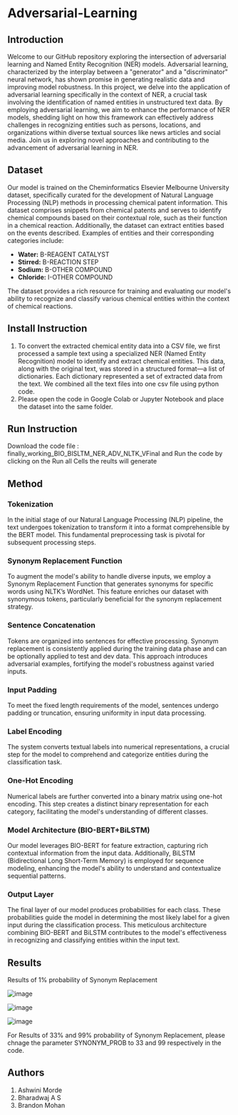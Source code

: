 # Adversarial-Learning

## Introduction
Welcome to our GitHub repository exploring the intersection of adversarial learning and Named Entity Recognition (NER) models. Adversarial learning, characterized by the interplay between a "generator" and a "discriminator" neural network, has shown promise in generating realistic data and improving model robustness. In this project, we delve into the application of adversarial learning specifically in the context of NER, a crucial task involving the identification of named entities in unstructured text data. By employing adversarial learning, we aim to enhance the performance of NER models, shedding light on how this framework can effectively address challenges in recognizing entities such as persons, locations, and organizations within diverse textual sources like news articles and social media. Join us in exploring novel approaches and contributing to the advancement of adversarial learning in NER.

## Dataset

Our model is trained on the Cheminformatics Elsevier Melbourne University dataset, specifically curated for the development of Natural Language Processing (NLP) methods in processing chemical patent information. This dataset comprises snippets from chemical patents and serves to identify chemical compounds based on their contextual role, such as their function in a chemical reaction. Additionally, the dataset can extract entities based on the events described. Examples of entities and their corresponding categories include:

- **Water:** B-REAGENT CATALYST
- **Stirred:** B-REACTION STEP
- **Sodium:** B-OTHER COMPOUND
- **Chloride:** I-OTHER COMPOUND

The dataset provides a rich resource for training and evaluating our model's ability to recognize and classify various chemical entities within the context of chemical reactions.

## Install Instruction
1. To convert the extracted chemical entity data into a CSV file, we first processed a sample text using a specialized NER (Named Entity Recognition) model to identify and extract chemical entities. This data, along with the original text, was stored in a structured format—a list of dictionaries. Each dictionary represented a set of extracted data from the text. We combined all the text files into one csv file using python code.
2. Please open the code in Google Colab or Jupyter Notebook and place the dataset into the same folder.


## Run Instruction
Download the code file : finally_working_BIO_BISLTM_NER_ADV_NLTK_VFinal and Run the code by clicking on the Run all Cells the reults will generate

## Method
### Tokenization

In the initial stage of our Natural Language Processing (NLP) pipeline, the text undergoes tokenization to transform it into a format comprehensible by the BERT model. This fundamental preprocessing task is pivotal for subsequent processing steps.

### Synonym Replacement Function

To augment the model's ability to handle diverse inputs, we employ a Synonym Replacement Function that generates synonyms for specific words using NLTK’s WordNet. This feature enriches our dataset with synonymous tokens, particularly beneficial for the synonym replacement strategy.

### Sentence Concatenation

Tokens are organized into sentences for effective processing. Synonym replacement is consistently applied during the training data phase and can be optionally applied to test and dev data. This approach introduces adversarial examples, fortifying the model's robustness against varied inputs.

### Input Padding

To meet the fixed length requirements of the model, sentences undergo padding or truncation, ensuring uniformity in input data processing.

### Label Encoding

The system converts textual labels into numerical representations, a crucial step for the model to comprehend and categorize entities during the classification task.

### One-Hot Encoding

Numerical labels are further converted into a binary matrix using one-hot encoding. This step creates a distinct binary representation for each category, facilitating the model's understanding of different classes.

### Model Architecture (BIO-BERT+BiLSTM)

Our model leverages BIO-BERT for feature extraction, capturing rich contextual information from the input data. Additionally, BiLSTM (Bidirectional Long Short-Term Memory) is employed for sequence modeling, enhancing the model's ability to understand and contextualize sequential patterns.

### Output Layer

The final layer of our model produces probabilities for each class. These probabilities guide the model in determining the most likely label for a given input during the classification process. This meticulous architecture combining BIO-BERT and BiLSTM contributes to the model's effectiveness in recognizing and classifying entities within the input text.

## Results

Results of 1% probability of Synonym Replacement

![image](https://github.com/Morde-Ashwini/Adversarial-Learning/assets/122468278/44b786d8-9e9b-407c-89e5-eabbaefdd3af)

![image](https://github.com/Morde-Ashwini/Adversarial-Learning/assets/122468278/a1b765ef-429a-4bd3-96f7-839a3d769b2a)

![image](https://github.com/Morde-Ashwini/Adversarial-Learning/assets/122468278/c2c6f7a5-aeb4-4d4f-aa02-fc1e102a16af)

For Results of 33% and 99% probability of Synonym Replacement, please chnage the parameter SYNONYM_PROB to 33 and 99 respectively in the code.


## Authors
1. Ashwini Morde
2. Bharadwaj A S
3. Brandon Mohan
